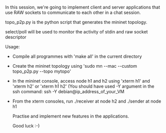 In this session, we're going to implement client and server applications
that use RAW sockets to communicate to each other in a chat session.

topo_p2p.py is the python script that generates the mininet topology.

select/poll will be used to monitor the activity of stdin and raw socket descriptor


Usage:

- Compile all programmes with 'make all' in the current directory
- Create the mininet topology using 'sudo mn --mac --custom topo_p2p.py --topo mytopo'
- In the mininet console, access node h1 and h2 using 'xterm h1' and 'xterm h2' or 'xterm h1 h2'
  (You should have used -Y argument in the ssh command: ssh -Y debian@ip_address_of_your_VM
- From the xterm consoles, run ./receiver at node h2 and ./sender at node h1

  Practise and implement new features in the applications.

  Good luck :-)
